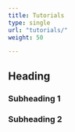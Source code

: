 ```yaml
---
title: Tutorials
type: single
url: "tutorials/"
weight: 50

---
```


## Heading

### Subheading 1

### Subheading 2